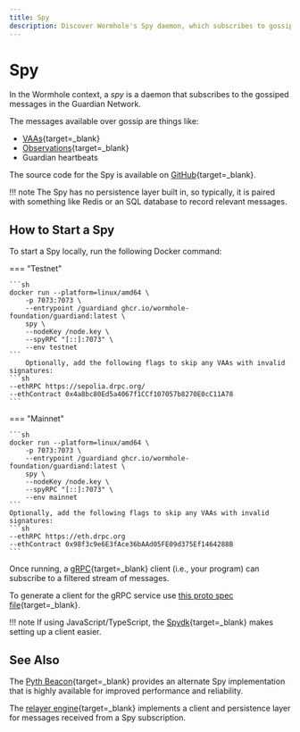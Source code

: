 ```yaml
---
title: Spy
description: Discover Wormhole's Spy daemon, which subscribes to gossiped messages in the Guardian Network, including VAAs and Observations, with setup instructions.
---
```


# Spy

In the Wormhole context, a _spy_ is a daemon that subscribes to the gossiped messages in the Guardian Network.

The messages available over gossip are things like:

- [VAAs](#){target=\_blank} <!-- link to VAAs page -->
- [Observations](#){target=\_blank} <!-- link to glossary -->
- Guardian heartbeats

The source code for the Spy is available on [GitHub](https://github.com/wormhole-foundation/wormhole/blob/main/node/cmd/spy/spy.go){target=\_blank}.

!!! note
    The Spy has no persistence layer built in, so typically, it is paired with something like Redis or an SQL database to record relevant messages.

## How to Start a Spy

To start a Spy locally, run the following Docker command:

=== "Testnet"

    ```sh
    docker run --platform=linux/amd64 \
        -p 7073:7073 \
        --entrypoint /guardiand ghcr.io/wormhole-foundation/guardiand:latest \
        spy \
        --nodeKey /node.key \
        --spyRPC "[::]:7073" \
        --env testnet
    ```
        Optionally, add the following flags to skip any VAAs with invalid signatures:
    ```sh
    --ethRPC https://sepolia.drpc.org/
    --ethContract 0x4a8bc80Ed5a4067f1CCf107057b8270E0cC11A78    
    ```

=== "Mainnet"

    ```sh
    docker run --platform=linux/amd64 \
        -p 7073:7073 \
        --entrypoint /guardiand ghcr.io/wormhole-foundation/guardiand:latest \
        spy \
        --nodeKey /node.key \
        --spyRPC "[::]:7073" \
        --env mainnet
    ```
    Optionally, add the following flags to skip any VAAs with invalid signatures:
    ```sh
    --ethRPC https://eth.drpc.org
    --ethContract 0x98f3c9e6E3fAce36bAAd05FE09d375Ef1464288B
    ```

Once running, a [gRPC](https://grpc.io/){target=\_blank} client (i.e., your program) can subscribe to a filtered stream of messages.

To generate a client for the gRPC service use [this proto spec file](https://github.com/wormhole-foundation/wormhole/blob/main/proto/spy/v1/spy.proto){target=\_blank}.

!!! note
    If using JavaScript/TypeScript, the [Spydk](https://www.npmjs.com/package/@certusone/wormhole-spydk){target=\_blank} makes setting up a client easier.

## See Also

The [Pyth Beacon](https://github.com/pyth-network/beacon){target=\_blank} provides an alternate Spy implementation that is highly available for improved performance and reliability.

The [relayer engine](https://github.com/wormhole-foundation/relayer-engine){target=\_blank} implements a client and persistence layer for messages received from a Spy subscription.